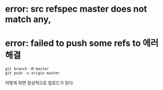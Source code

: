  # error: src refspec master does not match any, 
 # error: failed to push some refs to 에러 해결
    
```
git branch -M master 
git push -u origin master
```
이렇게 하면 정상적으로 업로드가 된다.
